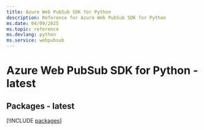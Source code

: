 ```yaml
---
title: Azure Web PubSub SDK for Python
description: Reference for Azure Web PubSub SDK for Python
ms.date: 04/09/2025
ms.topic: reference
ms.devlang: python
ms.service: webpubsub
---
```

# Azure Web PubSub SDK for Python - latest
## Packages - latest
[!INCLUDE [packages](web-pubsub-index.md)]